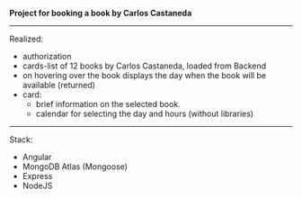 **Project for booking a book by Carlos Castaneda**

---------------------------

Realized:
- authorization
- cards-list of 12 books by Carlos Castaneda, loaded from Backend
- on hovering over the book displays the day when the book will be available (returned)
- card:
  - brief information on the selected book.
  - calendar for selecting the day and hours (without libraries)

---------------------------

Stack:
- Angular
- MongoDB Atlas (Mongoose)
- Express
- NodeJS

